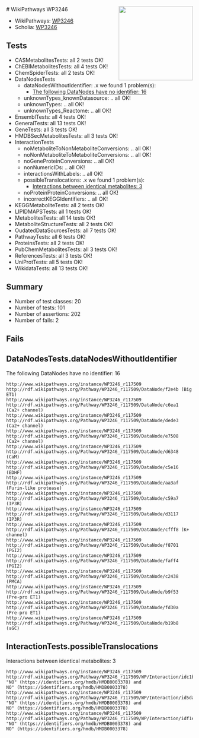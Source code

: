 <img style="float: right; width: 200px" src="https://upload.wikimedia.org/wikipedia/commons/thumb/8/83/Wplogo_with_text_500.png/640px-Wplogo_with_text_500.png" />
# WikiPathways WP3246

* WikiPathways: [WP3246](https://new.wikipathways.org/pathways/WP3246)
* Scholia: [WP3246](https://scholia.toolforge.org/wikipathways/WP3246)
## Tests
* CASMetabolitesTests: all 2 tests OK!
* ChEBIMetabolitesTests: all 4 tests OK!
* ChemSpiderTests: all 2 tests OK!
* DataNodesTests
    * dataNodesWithoutIdentifier: .x we found 1 problem(s):
        * [The following DataNodes have no identifier: 16](#8792c496)
    * unknownTypes_knownDatasource: .. all OK!
    * unknownTypes: .. all OK!
    * unknownTypes_Reactome: .. all OK!
* EnsemblTests: all 4 tests OK!
* GeneralTests: all 13 tests OK!
* GeneTests: all 3 tests OK!
* HMDBSecMetabolitesTests: all 3 tests OK!
* InteractionTests
    * noMetaboliteToNonMetaboliteConversions: .. all OK!
    * noNonMetaboliteToMetaboliteConversions: .. all OK!
    * noGeneProteinConversions: .. all OK!
    * nonNumericIDs: .. all OK!
    * interactionsWithLabels: .. all OK!
    * possibleTranslocations: .x we found 1 problem(s):
        * [Interactions between identical metabolites: 3](#d59038c6)
    * noProteinProteinConversions: .. all OK!
    * incorrectKEGGIdentifiers: .. all OK!
* KEGGMetaboliteTests: all 2 tests OK!
* LIPIDMAPSTests: all 1 tests OK!
* MetabolitesTests: all 14 tests OK!
* MetaboliteStructureTests: all 2 tests OK!
* OudatedDataSourcesTests: all 7 tests OK!
* PathwayTests: all 6 tests OK!
* ProteinsTests: all 2 tests OK!
* PubChemMetabolitesTests: all 3 tests OK!
* ReferencesTests: all 3 tests OK!
* UniProtTests: all 5 tests OK!
* WikidataTests: all 13 tests OK!


## Summary

* Number of test classes: 20
* Number of tests: 101
* Number of assertions: 202
* Number of fails: 2

## Fails

<a name="8792c496" />

## DataNodesTests.dataNodesWithoutIdentifier

The following DataNodes have no identifier: 16
```
http://www.wikipathways.org/instance/WP3246_r117509 http://rdf.wikipathways.org/Pathway/WP3246_r117509/DataNode/f2e4b (Big ET1)
http://www.wikipathways.org/instance/WP3246_r117509 http://rdf.wikipathways.org/Pathway/WP3246_r117509/DataNode/c6ea1 (Ca2+ channel)
http://www.wikipathways.org/instance/WP3246_r117509 http://rdf.wikipathways.org/Pathway/WP3246_r117509/DataNode/dede3 (Ca2+ channel)
http://www.wikipathways.org/instance/WP3246_r117509 http://rdf.wikipathways.org/Pathway/WP3246_r117509/DataNode/e7508 (Ca2+ channel)
http://www.wikipathways.org/instance/WP3246_r117509 http://rdf.wikipathways.org/Pathway/WP3246_r117509/DataNode/d6348 (CaM)
http://www.wikipathways.org/instance/WP3246_r117509 http://rdf.wikipathways.org/Pathway/WP3246_r117509/DataNode/c5e16 (EDHF)
http://www.wikipathways.org/instance/WP3246_r117509 http://rdf.wikipathways.org/Pathway/WP3246_r117509/DataNode/aa3af (Furin-like protease)
http://www.wikipathways.org/instance/WP3246_r117509 http://rdf.wikipathways.org/Pathway/WP3246_r117509/DataNode/c59a7 (IP3R)
http://www.wikipathways.org/instance/WP3246_r117509 http://rdf.wikipathways.org/Pathway/WP3246_r117509/DataNode/d3117 (IP3R)
http://www.wikipathways.org/instance/WP3246_r117509 http://rdf.wikipathways.org/Pathway/WP3246_r117509/DataNode/cfff8 (K+ channel)
http://www.wikipathways.org/instance/WP3246_r117509 http://rdf.wikipathways.org/Pathway/WP3246_r117509/DataNode/f8701 (PGI2)
http://www.wikipathways.org/instance/WP3246_r117509 http://rdf.wikipathways.org/Pathway/WP3246_r117509/DataNode/faff4 (PGI2)
http://www.wikipathways.org/instance/WP3246_r117509 http://rdf.wikipathways.org/Pathway/WP3246_r117509/DataNode/c2438 (PMCA)
http://www.wikipathways.org/instance/WP3246_r117509 http://rdf.wikipathways.org/Pathway/WP3246_r117509/DataNode/b9f53 (Pre-pro ET1)
http://www.wikipathways.org/instance/WP3246_r117509 http://rdf.wikipathways.org/Pathway/WP3246_r117509/DataNode/fd30a (Pre-pro ET1)
http://www.wikipathways.org/instance/WP3246_r117509 http://rdf.wikipathways.org/Pathway/WP3246_r117509/DataNode/b19b8 (sGC)
```

<a name="d59038c6" />

## InteractionTests.possibleTranslocations

Interactions between identical metabolites: 3
```
http://www.wikipathways.org/instance/WP3246_r117509 http://rdf.wikipathways.org/Pathway/WP3246_r117509/WP/Interaction/idc1b3c0dd "NO" (https://identifiers.org/hmdb/HMDB0003378) and 
NO" (https://identifiers.org/hmdb/HMDB0003378)
http://www.wikipathways.org/instance/WP3246_r117509 http://rdf.wikipathways.org/Pathway/WP3246_r117509/WP/Interaction/id5da5c6b1 "NO" (https://identifiers.org/hmdb/HMDB0003378) and 
NO" (https://identifiers.org/hmdb/HMDB0003378)
http://www.wikipathways.org/instance/WP3246_r117509 http://rdf.wikipathways.org/Pathway/WP3246_r117509/WP/Interaction/idf1eab143 "NO" (https://identifiers.org/hmdb/HMDB0003378) and 
NO" (https://identifiers.org/hmdb/HMDB0003378)
```

